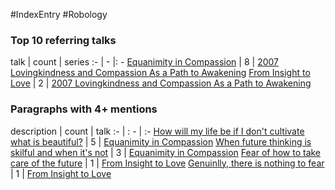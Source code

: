#IndexEntry #Robology

### Top 10 referring talks
talk | count | series
:- | - |: -
<a data-href="Equanimity in Compassion" href="Equanimity+in+Compassion" class="internal-link" target="_blank" rel="noopener">Equanimity in Compassion</a> | 8 | <a data-href="2007 Lovingkindness and Compassion As a Path to Awakening" href="2007+Lovingkindness+and+Compassion+As+a+Path+to+Awakening" class="internal-link" target="_blank" rel="noopener">2007 Lovingkindness and Compassion As a Path to Awakening</a>
<a data-href="From Insight to Love" href="From+Insight+to+Love" class="internal-link" target="_blank" rel="noopener">From Insight to Love</a> | 2 | <a data-href="2007 Lovingkindness and Compassion As a Path to Awakening" href="2007+Lovingkindness+and+Compassion+As+a+Path+to+Awakening" class="internal-link" target="_blank" rel="noopener">2007 Lovingkindness and Compassion As a Path to Awakening</a>

### Paragraphs with 4+ mentions
description | count | talk
:- | : - | :-
<a aria-label-position="top" aria-label="Equanimity in Compassion" data-href="Equanimity in Compassion#How will my life be if I don't cultivate what is beautiful\" href="Equanimity+in+Compassion#How+will+my+life+be+if+I+don%27t+cultivate+what+is+beautiful%5C" class="internal-link" target="_blank" rel="noopener">How will my life be if I don&#x27;t cultivate what is beautiful?</a> | 5 | <a data-href="Equanimity in Compassion" href="Equanimity+in+Compassion" class="internal-link" target="_blank" rel="noopener">Equanimity in Compassion</a>
<a aria-label-position="top" aria-label="Equanimity in Compassion" data-href="Equanimity in Compassion#When future thinking is skilful and when it's not\" href="Equanimity+in+Compassion#When+future+thinking+is+skilful+and+when+it%27s+not%5C" class="internal-link" target="_blank" rel="noopener">When future thinking is skilful and when it&#x27;s not</a> | 3 | <a data-href="Equanimity in Compassion" href="Equanimity+in+Compassion" class="internal-link" target="_blank" rel="noopener">Equanimity in Compassion</a>
<a aria-label-position="top" aria-label="From Insight to Love" data-href="From Insight to Love#Fear of how to take care of the future\" href="From+Insight+to+Love#Fear+of+how+to+take+care+of+the+future%5C" class="internal-link" target="_blank" rel="noopener">Fear of how to take care of the future</a> | 1 | <a data-href="From Insight to Love" href="From+Insight+to+Love" class="internal-link" target="_blank" rel="noopener">From Insight to Love</a>
<a aria-label-position="top" aria-label="From Insight to Love" data-href="From Insight to Love#Genuinlly there is nothing to fear\" href="From+Insight+to+Love#Genuinlly+there+is+nothing+to+fear%5C" class="internal-link" target="_blank" rel="noopener">Genuinlly, there is nothing to fear</a> | 1 | <a data-href="From Insight to Love" href="From+Insight+to+Love" class="internal-link" target="_blank" rel="noopener">From Insight to Love</a>

